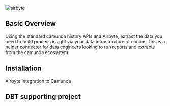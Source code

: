 
![airbyte](https://github.com/metaops-solutions/airbyte-camunda/assets/200480/27fdc88e-53f3-4b90-8edf-a1018d32d795)

## Basic Overview

Using the standard camunda history APIs and Airbyte, extract the data you need to build process insight via your data infrastructure of choice.
This is a helper connector for data engineers looking to run reports and extracts from the camunda ecosystem.

## Installation

Airbyte integration to Camunda

## DBT supporting project
